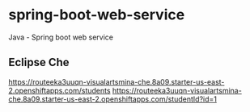 # spring-boot-web-service
Java - Spring boot web service

## Eclipse Che

https://routeeka3uuqn-visualartsmina-che.8a09.starter-us-east-2.openshiftapps.com/students
https://routeeka3uuqn-visualartsmina-che.8a09.starter-us-east-2.openshiftapps.com/studentId?id=1
